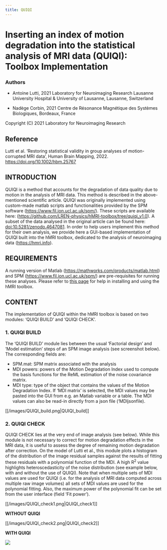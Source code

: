 ```yaml
---
title: QUIQI
---
```


# Inserting an index of motion degradation into the statistical analysis of MRI data (QUIQI): Toolbox Implementation

### Authors

- Antoine Lutti, 2021
  Laboratory for Neuroimaging Research
  Lausanne University Hospital & University of Lausanne, Lausanne, Switzerland

- Nadège Corbin, 2021
  Centre de Résonance Magnétique des Systèmes Biologiques, Bordeaux, France

Copyright (C) 2021 Laboratory for Neuroimaging Research

## Reference
Lutti et al. ‘Restoring statistical validity in group analyses of motion-corrupted MRI data’, Human Brain Mapping, 2022. https://doi.org/10.1002/hbm.25767

## INTRODUCTION
QUIQI is a method that accounts for the degradation of data quality due to motion in the analysis of MRI data. This method is described in the above-mentioned scientific article. QUIQI was originally implemented using custom-made matlab scripts and functionalities provided by the SPM software (https://www.fil.ion.ucl.ac.uk/spm/). These scripts are available here: (https://github.com/LREN-physics/hMRI-toolbox/tree/quiqi_v1.0). A subset of the data analysed in the original article can be found here: [doi:10.5281/zenodo.4647081](https://doi.org/10.5281/zenodo.4647081).
In order to help users implement this method for their own analysis, we provide here a GUI-based implementation of QUIQI built into the hMRI toolbox, dedicated to the analysis of neuroimaging data (https://hmri.info).

## REQUIREMENTS
A running version of Matlab (https://mathworks.com/products/matlab.html) and SPM (https://www.fil.ion.ucl.ac.uk/spm/) are pre-requisites for running these analyses. Please refer to [this page](GetStarted) for help in installing and using the hMRI toolbox.

## CONTENT
The implementation of QUIQI within the hMRI toolbox is based on two modules: ‘QUIQI BUILD’ and ‘QUIQI CHECK’.

### 1. QUIQI BUILD
The ‘QUIQI BUILD’ module lies between the usual ‘Factorial design’ and ‘Model estimation’ steps of an SPM image analysis (see screenshot below). The corresponding fields are:
- SPM.mat: SPM matrix associated with the analysis
- MDI powers: powers of the Motion Degradation Index used to compute the basis functions for the ReML estimation of the noise covariance matrix.
- MDI type: type of the object that contains the values of the Motion Degradation Index. If ‘MDI matrix’ is selected, the MDI values may be pasted into the GUI from e.g. an Matlab variable or a table. The MDI values can also be read-in directly from a json file (‘MDIjsonfile).

[[/images/QUIQI_build.png|QUIQI_build]]

### 2. QUIQI CHECK
QUIQI CHECK lies at the very end of image analysis (see below). While this module is not necessary to correct for motion degradation effects in the MRI data, it is useful to assess the degree of remaining motion degradation after correction. On the model of Lutti et al., this module plots a histogram of the distribution of the image residual samples against the results of fitting these residuals with a polynomial function of the MDI. A high R<sup>2</sup> value highlights heteroscedasticity of the noise distribution (see example below, with and without the use of QUIQI). Note that when multiple sets of MDI values are used for QUIQI (i.e. for the analysis of MRI data computed across multiple raw image volumes) all sets of MDI values are used for the polynomial fitting. Also, the maximum power of the polynomial fit can be set from the user interface (field ‘Fit power’).

[[/images/QUIQI_check1.png|QUIQI_check1]]

**WITHOUT QUIQI**

[[/images/QUIQI_check2.png|QUIQI_check2]]

**WITH QUIQI**

![](/assets/images/tutorials/QUIQI_check3.png)

